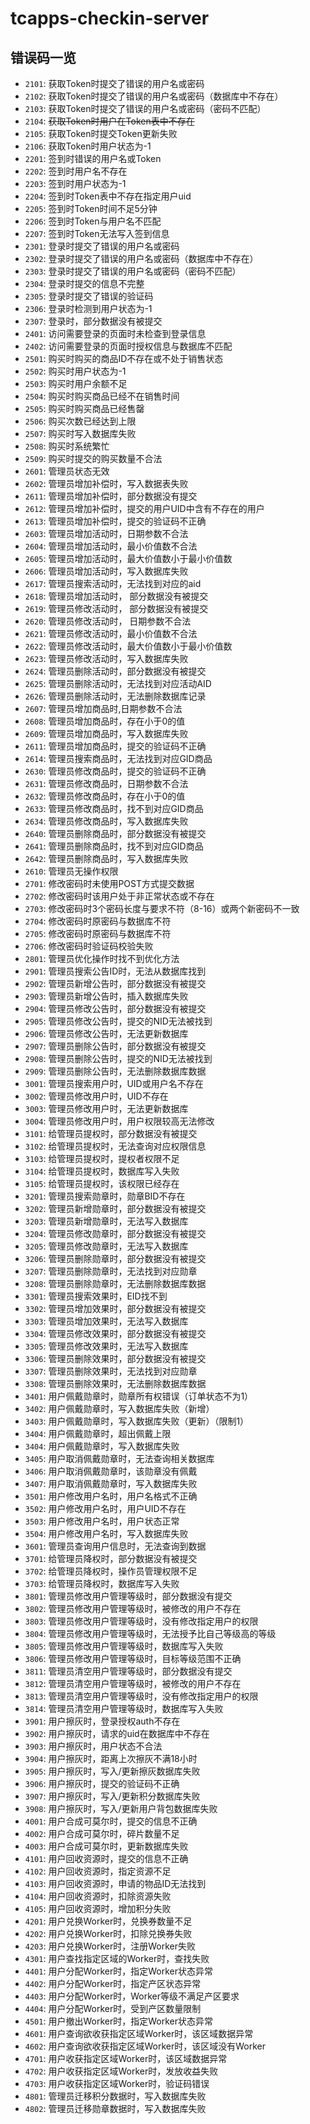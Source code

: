 # tcapps-checkin-server

## 错误码一览

- `2101`: 获取Token时提交了错误的用户名或密码
- `2102`: 获取Token时提交了错误的用户名或密码（数据库中不存在）
- `2103`: 获取Token时提交了错误的用户名或密码（密码不匹配）
- `2104`: ~~获取Token时用户在Token表中不存在~~
- `2105`: 获取Token时提交Token更新失败
- `2106`: 获取Token时用户状态为-1
- `2201`: 签到时错误的用户名或Token
- `2202`: 签到时用户名不存在
- `2203`: 签到时用户状态为-1
- `2204`: 签到时Token表中不存在指定用户uid
- `2205`: 签到时Token时间不足5分钟
- `2206`: 签到时Token与用户名不匹配
- `2207`: 签到时Token无法写入签到信息
- `2301`: 登录时提交了错误的用户名或密码
- `2302`: 登录时提交了错误的用户名或密码（数据库中不存在）
- `2303`: 登录时提交了错误的用户名或密码（密码不匹配）
- `2304`: 登录时提交的信息不完整
- `2305`: 登录时提交了错误的验证码
- `2306`: 登录时检测到用户状态为-1
- `2307`: 登录时，部分数据没有被提交
- `2401`: 访问需要登录的页面时未检查到登录信息
- `2402`: 访问需要登录的页面时授权信息与数据库不匹配
- `2501`: 购买时购买的商品ID不存在或不处于销售状态
- `2502`: 购买时用户状态为-1
- `2503`: 购买时用户余额不足
- `2504`: 购买时购买商品已经不在销售时间
- `2505`: 购买时购买商品已经售罄
- `2506`: 购买次数已经达到上限
- `2507`: 购买时写入数据库失败
- `2508`: 购买时系统繁忙
- `2509`: 购买时提交的购买数量不合法
- `2601`: 管理员状态无效
- `2602`: 管理员增加补偿时，写入数据表失败
- `2611`: 管理员增加补偿时，部分数据没有提交
- `2612`: 管理员增加补偿时，提交的用户UID中含有不存在的用户
- `2613`: 管理员增加补偿时，提交的验证码不正确
- `2603`: 管理员增加活动时，日期参数不合法
- `2604`: 管理员增加活动时，最小价值数不合法
- `2605`: 管理员增加活动时，最大价值数小于最小价值数
- `2606`: 管理员增加活动时，写入数据库失败
- `2617`: 管理员搜索活动时，无法找到对应的aid
- `2618`: 管理员增加活动时， 部分数据没有被提交
- `2619`: 管理员修改活动时， 部分数据没有被提交
- `2620`: 管理员修改活动时， 日期参数不合法
- `2621`: 管理员修改活动时，最小价值数不合法
- `2622`: 管理员修改活动时，最大价值数小于最小价值数
- `2623`: 管理员修改活动时，写入数据库失败
- `2624`: 管理员删除活动时，部分数据没有被提交
- `2625`: 管理员删除活动时，无法找到对应活动AID
- `2626`: 管理员删除活动时，无法删除数据库记录
- `2607`: 管理员增加商品时,日期参数不合法
- `2608`: 管理员增加商品时，存在小于0的值
- `2609`: 管理员增加商品时，写入数据库失败
- `2611`: 管理员增加商品时，提交的验证码不正确
- `2614`: 管理员搜索商品时，无法找到对应GID商品
- `2630`: 管理员修改商品时，提交的验证码不正确
- `2631`: 管理员修改商品时，日期参数不合法
- `2632`: 管理员修改商品时，存在小于0的值
- `2633`: 管理员修改商品时，找不到对应GID商品
- `2634`: 管理员修改商品时，写入数据库失败
- `2640`: 管理员删除商品时，部分数据没有被提交
- `2641`: 管理员删除商品时，找不到对应GID商品
- `2642`: 管理员删除商品时，写入数据库失败
- `2610`: 管理员无操作权限
- `2701`: 修改密码时未使用POST方式提交数据
- `2702`: 修改密码时该用户处于非正常状态或不存在
- `2703`: 修改密码时3个密码长度与要求不符（8-16）或两个新密码不一致
- `2704`: 修改密码时原密码与数据库不符
- `2705`: 修改密码时原密码与数据库不符
- `2706`: 修改密码时验证码校验失败
- `2801`: 管理员优化操作时找不到优化方法
- `2901`: 管理员搜索公告ID时，无法从数据库找到
- `2902`: 管理员新增公告时，部分数据没有被提交
- `2903`: 管理员新增公告时，插入数据库失败
- `2904`: 管理员修改公告时，部分数据没有被提交
- `2905`: 管理员修改公告时，提交的NID无法被找到
- `2906`: 管理员修改公告时，无法更新数据库
- `2907`: 管理员删除公告时，部分数据没有被提交
- `2908`: 管理员删除公告时，提交的NID无法被找到
- `2909`: 管理员删除公告时，无法删除数据库数据
- `3001`: 管理员搜索用户时，UID或用户名不存在
- `3002`: 管理员修改用户时，UID不存在
- `3003`: 管理员修改用户时，无法更新数据库
- `3004`: 管理员修改用户时，用户权限较高无法修改
- `3101`: 给管理员提权时，部分数据没有被提交
- `3102`: 给管理员提权时，无法查询对应权限信息
- `3103`: 给管理员提权时，提权者权限不足
- `3104`: 给管理员提权时，数据库写入失败
- `3105`: 给管理员提权时，该权限已经存在
- `3201`: 管理员搜索勋章时，勋章BID不存在
- `3202`: 管理员新增勋章时，部分数据没有被提交
- `3203`: 管理员新增勋章时，无法写入数据库
- `3204`: 管理员修改勋章时，部分数据没有被提交
- `3205`: 管理员修改勋章时，无法写入数据库
- `3206`: 管理员删除勋章时，部分数据没有被提交
- `3207`: 管理员删除勋章时，无法找到对应勋章
- `3208`: 管理员删除勋章时，无法删除数据库数据
- `3301`: 管理员搜索效果时，EID找不到
- `3302`: 管理员增加效果时，部分数据没有被提交
- `3303`: 管理员增加效果时，无法写入数据库
- `3304`: 管理员修改效果时，部分数据没有被提交
- `3305`: 管理员修改效果时，无法写入数据库
- `3306`: 管理员删除效果时，部分数据没有被提交
- `3307`: 管理员删除效果时，无法找到对应勋章
- `3308`: 管理员删除效果时，无法删除数据库数据
- `3401`: 用户佩戴勋章时，勋章所有权错误（订单状态不为1）
- `3402`: 用户佩戴勋章时，写入数据库失败（新增）
- `3403`: 用户佩戴勋章时，写入数据库失败（更新）（限制1）
- `3404`: 用户佩戴勋章时，超出佩戴上限
- `3404`: 用户佩戴勋章时，写入数据库失败
- `3405`: 用户取消佩戴勋章时，无法查询相关数据库
- `3406`: 用户取消佩戴勋章时，该勋章没有佩戴
- `3407`: 用户取消佩戴勋章时，写入数据库失败
- `3501`: 用户修改用户名时，用户名格式不正确
- `3502`: 用户修改用户名时，用户UID不存在
- `3503`: 用户修改用户名时，用户状态正常
- `3504`: 用户修改用户名时，写入数据库失败
- `3601`: 管理员查询用户信息时，无法查询到数据
- `3701`: 给管理员降权时，部分数据没有被提交
- `3702`: 给管理员降权时，操作员管理权限不足
- `3703`: 给管理员降权时，数据库写入失败
- `3801`: 管理员修改用户管理等级时，部分数据没有提交
- `3802`: 管理员修改用户管理等级时，被修改的用户不存在
- `3803`: 管理员修改用户管理等级时，没有修改指定用户的权限
- `3804`: 管理员修改用户管理等级时，无法授予比自己等级高的等级
- `3805`: 管理员修改用户管理等级时，数据库写入失败
- `3806`: 管理员修改用户管理等级时，目标等级范围不正确
- `3811`: 管理员清空用户管理等级时，部分数据没有提交
- `3812`: 管理员清空用户管理等级时，被修改的用户不存在
- `3813`: 管理员清空用户管理等级时，没有修改指定用户的权限
- `3814`: 管理员清空用户管理等级时，数据库写入失败
- `3901`: 用户擦灰时，登录授权auth不存在
- `3902`: 用户擦灰时，请求的uid在数据库中不存在
- `3903`: 用户擦灰时，用户状态不合法
- `3904`: 用户擦灰时，距离上次擦灰不满18小时
- `3905`: 用户擦灰时，写入/更新擦灰数据库失败
- `3906`: 用户擦灰时，提交的验证码不正确
- `3907`: 用户擦灰时，写入/更新积分数据库失败
- `3908`: 用户擦灰时，写入/更新用户背包数据库失败
- `4001`: 用户合成可莫尔时，提交的信息不正确
- `4002`: 用户合成可莫尔时，碎片数量不足
- `4003`: 用户合成可莫尔时，更新数据库失败
- `4101`: 用户回收资源时，提交的信息不正确
- `4102`: 用户回收资源时，指定资源不足
- `4103`: 用户回收资源时，申请的物品ID无法找到
- `4104`: 用户回收资源时，扣除资源失败
- `4105`: 用户回收资源时，增加积分失败
- `4201`: 用户兑换Worker时，兑换券数量不足
- `4202`: 用户兑换Worker时，扣除兑换券失败
- `4203`: 用户兑换Worker时，注册Worker失败
- `4301`: 用户查找指定区域的Worker时，查找失败
- `4401`: 用户分配Worker时，指定Worker状态异常
- `4402`: 用户分配Worker时，指定产区状态异常
- `4403`: 用户分配Worker时，Worker等级不满足产区要求
- `4404`: 用户分配Worker时，受到产区数量限制
- `4501`: 用户撤出Worker时，指定Worker状态异常
- `4601`: 用户查询欲收获指定区域Worker时，该区域数据异常
- `4602`: 用户查询欲收获指定区域Worker时，该区域没有Worker
- `4701`: 用户收获指定区域Worker时，该区域数据异常
- `4702`: 用户收获指定区域Worker时，发放收益失败
- `4703`: 用户收获指定区域Worker时，验证码错误
- `4801`: 管理员迁移积分数据时，写入数据库失败
- `4802`: 管理员迁移勋章数据时，写入数据库失败
